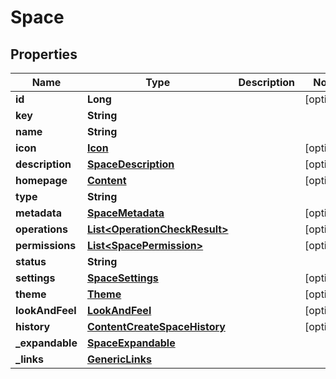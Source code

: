 # Space

## Properties
Name | Type | Description | Notes
------------ | ------------- | ------------- | -------------
**id** | **Long** |  |  [optional]
**key** | **String** |  | 
**name** | **String** |  | 
**icon** | [**Icon**](Icon.md) |  |  [optional]
**description** | [**SpaceDescription**](SpaceDescription.md) |  |  [optional]
**homepage** | [**Content**](Content.md) |  |  [optional]
**type** | **String** |  | 
**metadata** | [**SpaceMetadata**](SpaceMetadata.md) |  |  [optional]
**operations** | [**List&lt;OperationCheckResult&gt;**](OperationCheckResult.md) |  |  [optional]
**permissions** | [**List&lt;SpacePermission&gt;**](SpacePermission.md) |  |  [optional]
**status** | **String** |  | 
**settings** | [**SpaceSettings**](SpaceSettings.md) |  |  [optional]
**theme** | [**Theme**](Theme.md) |  |  [optional]
**lookAndFeel** | [**LookAndFeel**](LookAndFeel.md) |  |  [optional]
**history** | [**ContentCreateSpaceHistory**](ContentCreateSpaceHistory.md) |  |  [optional]
**_expandable** | [**SpaceExpandable**](SpaceExpandable.md) |  | 
**_links** | [**GenericLinks**](GenericLinks.md) |  | 
